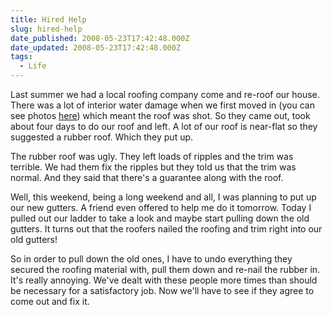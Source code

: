 ```yaml
---
title: Hired Help
slug: hired-help
date_published: 2008-05-23T17:42:48.000Z
date_updated: 2008-05-23T17:42:48.000Z
tags:
  - Life
---
```


Last summer we had a local roofing company come and re-roof our house. There was a lot of interior water damage when we first moved in (you can see photos [here](http://picasaweb.google.com/asilentthing/HouseRenovation1)) which meant the roof was shot. So they came out, took about four days to do our roof and left. A lot of our roof is near-flat so they suggested a rubber roof. Which they put up.

The rubber roof was ugly. They left loads of ripples and the trim was terrible. We had them fix the ripples but they told us that the trim was normal. And they said that there's a guarantee along with the roof.

Well, this weekend, being a long weekend and all, I was planning to put up our new gutters. A friend even offered to help me do it tomorrow. Today I pulled out our ladder to take a look and maybe start pulling down the old gutters. It turns out that the roofers nailed the roofing and trim right into our old gutters!

So in order to pull down the old ones, I have to undo everything they secured the roofing material with, pull them down and re-nail the rubber in. It's really annoying. We've dealt with these people more times than should be necessary for a satisfactory job. Now we'll have to see if they agree to come out and fix it.
